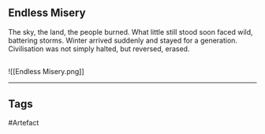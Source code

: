 ## Endless Misery
The sky, the land, the people burned.
What little still stood soon faced wild, battering storms. Winter arrived suddenly and stayed for a generation. Civilisation was not simply halted, but reversed, erased.
## 
![[Endless Misery.png]]

---
## Tags
#Artefact